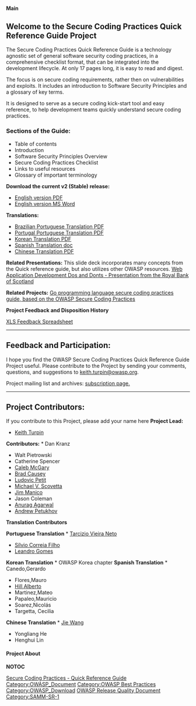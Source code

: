 #### Main

## Welcome to the Secure Coding Practices Quick Reference Guide Project

The Secure Coding Practices Quick Reference Guide is a technology
agnostic set of general software security coding practices, in a
comprehensive checklist format, that can be integrated into the
development lifecycle. At only 17 pages long, it is easy to read and
digest.

The focus is on secure coding requirements, rather then on
vulnerabilities and exploits. It includes an introduction to Software
Security Principles and a glossary of key terms.

It is designed to serve as a secure coding kick-start tool and easy
reference, to help development teams quickly understand secure coding
practices.

### Sections of the Guide:

  - Table of contents
  - Introduction
  - Software Security Principles Overview
  - Secure Coding Practices Checklist
  - Links to useful resources
  - Glossary of important terminology

**Download the current v2 (Stable) release:**

  - [English version
    PDF](Media:OWASP_SCP_Quick_Reference_Guide_v2.pdf "wikilink")
  - [English version MS
    Word](Media:OWASP_SCP_Quick_Reference_Guide_v2.doc "wikilink")

**Translations:**

  - [Brazilian Portuguese Translation
    PDF](Media:OWASP_SCP_v1.3_pt-BR.pdf "wikilink")
  - [Portugal Portuguese Translation
    PDF](Media:OWASP_SCP_v1.3_pt-PT.pdf "wikilink")
  - [Korean Translation
    PDF](Media:2011%EB%85%846%EC%9B%94_OWASP_%EC%8B%9C%ED%81%90%EC%96%B4%EC%BD%94%EB%94%A9%EA%B7%9C%EC%B9%99_v2_KOR.pdf "wikilink")
  - [Spanish Translation
    doc](Media:OWASP_SCP_Quick_Reference_Guide_SPA.doc "wikilink")
  - [Chinese Translation
    PDF](Media:OWASP_SCP_Quick_Reference_Guide_%28Chinese%29.pdf "wikilink")

**Related Presentations:**
This slide deck incorporates many concepts from the Quick reference
guide, but also utilizes other OWASP resources.
[Web Application Development Dos and Donts - Presentation from the Royal
Bank of
Scotland](https://www.owasp.org/images/b/ba/Web_Application_Development_Dos_and_Donts.ppt)

**Related Projects:**
[Go programming language secure coding practices guide, based on the
OWASP Secure Coding Practices](https://github.com/Checkmarx/Go-SCP)

**Project Feedback and Disposition History**

[XLS Feedback
Spreadsheet](http://www.owasp.org/images/6/64/SCP-QRG_Revisions_History.xls)

-----

## Feedback and Participation:

I hope you find the OWASP Secure Coding Practices Quick Reference Guide
Project useful. Please contribute to the Project by sending your
comments, questions, and suggestions to
[keith.turpin@owasp.org](mailto:Keith.Turpin@owasp.org).

Project mailing list and archives: [subscription
page.](https://lists.owasp.org/mailman/listinfo/owasp-secure-coding-practices)

-----

## Project Contributors:

If you contribute to this Project, please add your name here
**Project Lead:**

  - [Keith Turpin](user:Keith_Turpin "wikilink")

**Contributors:**
\* Dan Kranz

  - Walt Pietrowski
  - Catherine Spencer
  - [Caleb McGary](mailto:Caleb.mcgary@gmail.com)
  - [Brad Causey](mailto:bradcausey@owasp.org)
  - [Ludovic Petit](mailto:ludovic.petit@owasp.org)
  - [Michael V. Scovetta](mailto:michael.scovetta@gmail.com)
  - [Jim Manico](mailto:jim.manico@owasp.org)
  - Jason Coleman
  - [Anurag Agarwal](mailto:anurag.agarwal@yahoo.com)
  - [Andrew Petukhov](mailto:petand@lvk.cs.msu.su)


**Translation Contributors**

**Portuguese Translation**
\* [Tarcizio Vieira Neto](mailto:tarciziovn@gmail.com)

  - [Sílvio Correia Filho](mailto:silviofilhosf@gmail.com)
  - [Leandro Gomes](mailto:leandrock@gmail.com)

**Korean Translation**
\* OWASP Korea chapter **Spanish Translation**
\* Canedo,Gerardo

  - Flores,Mauro
  - [Hill,Alberto](user:Alberto_Daniel_Hill "wikilink")
  - Martinez,Mateo
  - Papaleo,Mauricio
  - Soarez,Nicolás
  - Targetta, Cecilia

**Chinese Translation**
\* [Jie Wang](mailto:wangj@owasp.org.cn)

  - Yongliang He
  - Henghui Lin

#### Project About

__NOTOC__ <headertabs />

[Secure Coding Practices - Quick Reference
Guide](Category:OWASP_Project "wikilink")
[Category:OWASP_Document](Category:OWASP_Document "wikilink")
[Category:OWASP Best
Practices](Category:OWASP_Best_Practices "wikilink")
[Category:OWASP_Download](Category:OWASP_Download "wikilink") [OWASP
Release Quality
Document](Category:OWASP_Release_Quality_Document "wikilink")
[Category:SAMM-SR-1](Category:SAMM-SR-1 "wikilink")